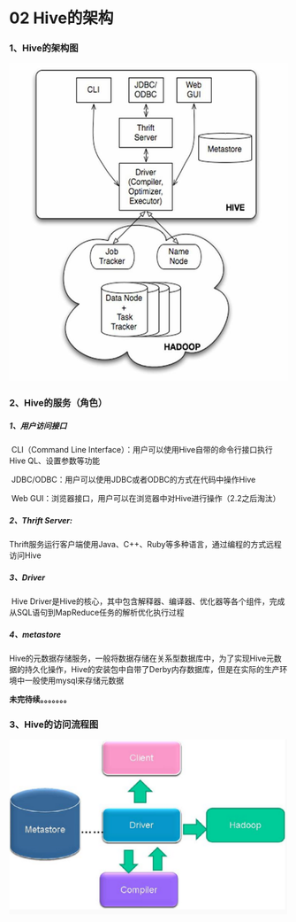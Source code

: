# 02 Hive的架构

### 1、Hive的架构图

![Hive架构图](../images/hive架构图.png)

### 2、Hive的服务（角色）

##### 	1、用户访问接口

​		CLI（Command Line Interface）：用户可以使用Hive自带的命令行接口执行Hive QL、设置参数等功能

​		JDBC/ODBC：用户可以使用JDBC或者ODBC的方式在代码中操作Hive

​		Web GUI：浏览器接口，用户可以在浏览器中对Hive进行操作（2.2之后淘汰）

##### 	2、Thrift Server:

​		Thrift服务运行客户端使用Java、C++、Ruby等多种语言，通过编程的方式远程访问Hive

##### 	3、Driver

​		Hive Driver是Hive的核心，其中包含解释器、编译器、优化器等各个组件，完成从SQL语句到MapReduce任务的解析优化执行过程

##### 	4、metastore

​	Hive的元数据存储服务，一般将数据存储在关系型数据库中，为了实现Hive元数据的持久化操作，Hive的安装包中自带了Derby内存数据库，但是在实际的生产环境中一般使用mysql来存储元数据	

**未完待续。。。。。。。**			

### 3、Hive的访问流程图

![Hive访问流程图](../images/访问流程图.png)